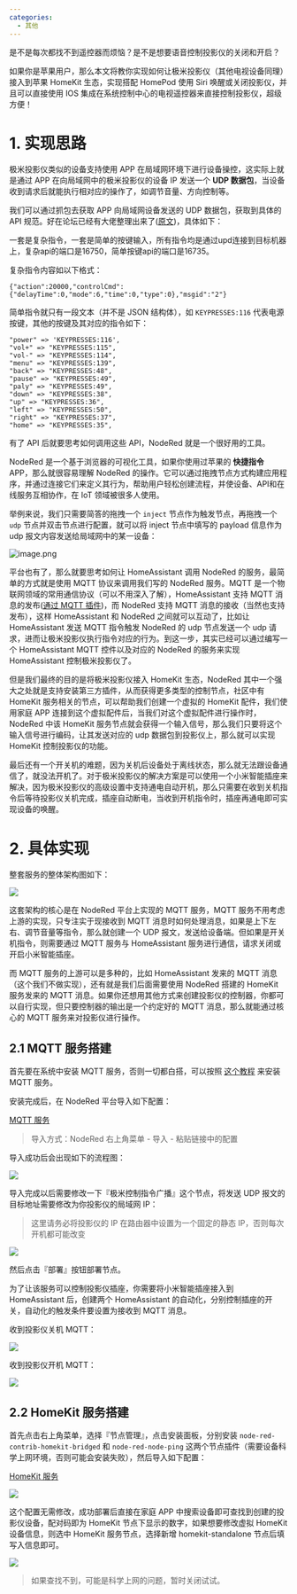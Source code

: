 ```yaml
---
categories:
  - 其他
---
```

是不是每次都找不到遥控器而烦恼？是不是想要语音控制投影仪的关闭和开启？

如果你是苹果用户，那么本文将教你实现如何让极米投影仪（其他电视设备同理）接入到苹果 HomeKit 生态，实现搭配 HomePod 使用 Siri 唤醒或关闭投影仪，并且可以直接使用 IOS 集成在系统控制中心的电视遥控器来直接控制投影仪，超级方便！

# 1. 实现思路

极米投影仪类似的设备支持使用 APP 在局域网环境下进行设备操控，这实际上就是通过 APP 在向局域网中的极米投影仪的设备 IP 发送一个 **UDP 数据包**，当设备收到请求后就能执行相对应的操作了，如调节音量、方向控制等。

我们可以通过抓包去获取 APP 向局域网设备发送的  UDP 数据包，获取到具体的 API 规范。好在论坛已经有大佬整理出来了([原文](https://bbs.hassbian.com/thread-4998-1-1.html))，具体如下：

一套是复杂指令，一套是简单的按键输入，所有指令均是通过upd连接到目标机器上，复杂api的端口是16750，简单按键api的端口是16735。

复杂指令内容如以下格式：

```
{"action":20000,"controlCmd":{"delayTime":0,"mode":6,"time":0,"type":0},"msgid":"2"}
```

简单指令就只有一段文本（并不是 JSON 结构体），如 `KEYPRESSES:116` 代表电源按键，其他的按键及其对应的指令如下：

```
"power" => 'KEYPRESSES:116',
"vol+" => "KEYPRESSES:115",
"vol-" => "KEYPRESSES:114",
"menu" => "KEYPRESSES:139",
"back" => "KEYPRESSES:48",
"pause" => "KEYPRESSES:49",
"paly" => "KEYPRESSES:49",
"down" => "KEYPRESSES:38",
"up" => "KEYPRESSES:36",
"left" => "KEYPRESSES:50",
"right" => "KEYPRESSES:37",
"home" => "KEYPRESSES:35",
```

有了 API 后就要思考如何调用这些 API，NodeRed 就是一个很好用的工具。

NodeRed 是一个基于浏览器的可视化工具，如果你使用过苹果的 **快捷指令** APP，那么就很容易理解 NodeRed 的操作。它可以通过拖拽节点方式构建应用程序，并通过连接它们来定义其行为，帮助用户轻松创建流程，并使设备、API和在线服务互相协作，在 IoT 领域被很多人使用。

举例来说，我们只需要简答的拖拽一个 `inject` 节点作为触发节点，再拖拽一个 `udp` 节点并双击节点进行配置，就可以将 inject 节点中填写的 payload 信息作为 udp 报文内容发送给局域网中的某一设备：

![image.png](https://s2.loli.net/2023/07/20/raRAj6NfPQnl8C3.png)

平台也有了，那么就要思考如何让 HomeAssistant 调用 NodeRed 的服务，最简单的方式就是使用 MQTT 协议来调用我们写的 NodeRed 服务。MQTT 是一个物联网领域的常用通信协议（可以不用深入了解），HomeAssistant 支持 MQTT 消息的发布([通过 MQTT 插件](https://www.home-assistant.io/integrations/mqtt/))，而 NodeRed 支持 MQTT 消息的接收（当然也支持发布），这样 HomeAssistant 和 NodeRed 之间就可以互动了，比如让 HomeAssistant 发送 MQTT 指令触发 NodeRed 的 udp 节点发送一个 udp 请求，进而让极米投影仪执行指令对应的行为。到这一步，其实已经可以通过编写一个 HomeAssistant MQTT 控件以及对应的 NodeRed 的服务来实现 HomeAssistant 控制极米投影仪了。

但是我们最终的目的是将极米投影仪接入 HomeKit 生态，NodeRed 其中一个强大之处就是支持安装第三方插件，从而获得更多类型的控制节点，社区中有 HomeKit 服务相关的节点，可以帮助我们创建一个虚拟的 HomeKit 配件，我们使用家庭 APP 连接到这个虚拟配件后，当我们对这个虚拟配件进行操作时，NodeRed 中该 HomeKit 服务节点就会获得一个输入信号，那么我们只要将这个输入信号进行编码，让其发送对应的 udp 数据包到投影仪上，那么就可以实现 HomeKit 控制投影仪的功能。

最后还有一个开关机的难题，因为关机后设备处于离线状态，那么就无法跟设备通信了，就没法开机了。对于极米投影仪的解决方案是可以使用一个小米智能插座来解决，因为极米投影仪的高级设置中支持通电自动开机，那么只需要在收到关机指令后等待投影仪关机完成，插座自动断电，当收到开机指令时，插座再通电即可实现设备的唤醒。

# 2. 具体实现

 整套服务的整体架构图如下：

![](https://s2.loli.net/2023/07/20/pELi52doCvuzHFg.png)

这套架构的核心是在 NodeRed 平台上实现的 MQTT 服务，MQTT 服务不用考虑上游的实现，只专注实于现接收到 MQTT 消息时如何处理消息，如果是上下左右、调节音量等指令，那么就创建一个 UDP 报文，发送给设备端。但如果是开关机指令，则需要通过 MQTT 服务与 HomeAssistant 服务进行通信，请求关闭或开启小米智能插座。

 而 MQTT 服务的上游可以是多种的，比如 HomeAssistant 发来的 MQTT 消息（这个我们不做实现），还有就是我们后面需要使用 NodeRed 搭建的 HomeKit 服务发来的 MQTT 消息。如果你还想用其他方式来创建投影仪的控制器，你都可以自行实现，但只要控制器的输出是一个约定好的 MQTT 消息，那么就能通过核心的 MQTT 服务来对投影仪进行操作。

## 2.1 MQTT 服务搭建

首先要在系统中安装 MQTT 服务，否则一切都白搭，可以按照 [这个教程](https://www.jianshu.com/p/a13e888c93fb) 来安装 MQTT 服务。

安装完成后，在 NodeRed 平台导入如下配置：

[MQTT 服务](https://gist.githubusercontent.com/EsunR/ec2ea06ef4768b3ddaf2d74fe9ff22f3/raw/mqtt-service.json)

> 导入方式：NodeRed 右上角菜单 - 导入 - 粘贴链接中的配置

导入成功后会出现如下的流程图：

![](https://s2.loli.net/2023/07/20/hsczo91td82QpIW.png)

导入完成以后需要修改一下『极米控制指令广播』这个节点，将发送 UDP 报文的目标地址需要修改为你投影仪的局域网 IP：

> 这里请务必将投影仪的 IP 在路由器中设置为一个固定的静态 IP，否则每次开机都可能改变

![](https://s2.loli.net/2023/07/20/49fPby7OMtNgG3Z.png)

然后点击『部署』按钮部署节点。

为了让该服务可以控制投影仪插座，你需要将小米智能插座接入到 HomeAssistant 后，创建两个 HomeAssistant 的自动化，分别控制插座的开关，自动化的触发条件要设置为接收到 MQTT 消息。

收到投影仪关机 MQTT：

![](https://s2.loli.net/2023/07/20/uiIWJS3G5m91DsK.png)

收到投影仪开机 MQTT：

![](https://s2.loli.net/2023/07/20/eE4uYMir3tAlRGF.png)

## 2.2 HomeKit 服务搭建

首先点击右上角菜单，选择『节点管理』，点击安装面板，分别安装 `node-red-contrib-homekit-bridged` 和 `node-red-node-ping` 这两个节点插件（需要设备科学上网环境，否则可能会安装失败），然后导入如下配置：

[HomeKit 服务](https://gist.githubusercontent.com/EsunR/ec2ea06ef4768b3ddaf2d74fe9ff22f3/raw/homekit-service.json)

![](https://s2.loli.net/2023/07/20/nIgavwc246BdlCQ.png)

这个配置无需修改，成功部署后直接在家庭 APP 中搜索设备即可查找到创建的投影仪设备，配对码即为 HomeKit 节点下显示的数字，如果想要修改虚拟 HomeKit 设备信息，则选中 HomeKit 服务节点，选择新增 homekit-standalone 节点后填写入信息即可。

![](https://s2.loli.net/2023/07/20/ls6cigDb2ZH1MOu.png)

> 如果查找不到，可能是科学上网的问题，暂时关闭试试。